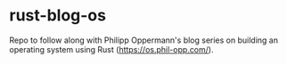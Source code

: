 # rust-blog-os

Repo to follow along with Philipp Oppermann's blog series on building an operating system using Rust (https://os.phil-opp.com/). 
